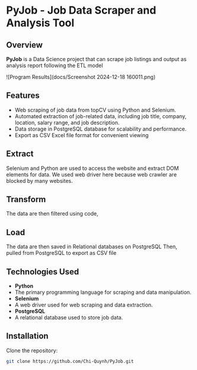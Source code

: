 # PyJob - Job Data Scraper and Analysis Tool

## Overview

**PyJob** is a Data Science project that can scrape job listings and output as analysis report following the ETL model 

![Program Results](docs/Screenshot 2024-12-18 160011.png)

## Features

- Web scraping of job data from topCV using Python and Selenium.
- Automated extraction of job-related data, including job title, company, location, salary range, and job description.
- Data storage in PostgreSQL database for scalability and performance.
- Export as CSV Excel file format for convenient viewing

## Extract
Selenium and Python are used to access the website and extract DOM elements for data. We used web driver here because web crawler are blocked by many websites.

## Transform
The data are then filtered using code, 

## Load
The data are then saved in Relational databases on PostgreSQL 
Then, pulled from PostgreSQL to export as CSV file

## Technologies Used

- **Python**
- The primary programming language for scraping and data manipulation.
- **Selenium**
- A web driver used for web scraping and data extraction.
- **PostgreSQL**
- A relational database used to store job data.

## Installation

Clone the repository:
   ```bash
   git clone https://github.com/Chi-Quynh/PyJob.git

